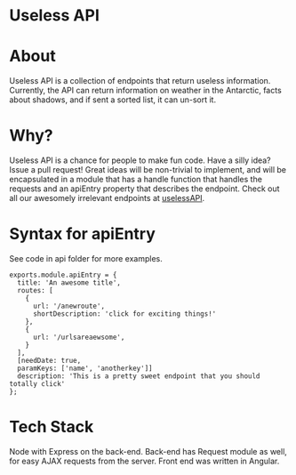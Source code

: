 Useless API
==========
# About #

Useless API is a collection of endpoints that return useless information. Currently, the API can return information on weather in the Antarctic, facts about shadows, and if sent a sorted list, it can un-sort it.

# Why?

Useless API is a chance for people to make fun code. Have a silly idea? Issue a pull request! Great ideas will be non-trivial to implement, and will be encapsulated in a module that has a handle function that handles the requests and an apiEntry property that describes the endpoint. Check out all our awesomely irrelevant endpoints at [uselessAPI](http://uselessapi.azurewebsites.net).

# Syntax for apiEntry
See code in api folder for more examples.

    exports.module.apiEntry = {
      title: 'An awesome title',
      routes: [
        {
          url: '/anewroute',
          shortDescription: 'click for exciting things!'
        },
        {
          url: '/urlsareaewsome',
        }
      ],
      [needDate: true,
      paramKeys: ['name', 'anotherkey']]
      description: 'This is a pretty sweet endpoint that you should totally click'
    };

# Tech Stack

Node with Express on the back-end. Back-end has Request module as well, for easy AJAX requests from the server. Front end was written in Angular. 